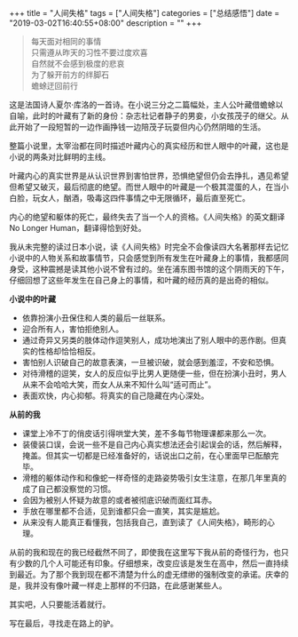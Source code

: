 +++
title = "人间失格"
tags = ["人间失格"]
categories = ["总结感悟"]
date = "2019-03-02T16:40:55+08:00"
description = ""
+++


<blockquote class="blockquote-center">每天面对相同的事情<br>只需遵从昨天的习性不要过度欢喜<br>
自然就不会感到极度的悲哀<br>为了躲开前方的绊脚石<br>蟾蜍迂回前行</blockquote>

<!--more-->

这是法国诗人夏尔·库洛的一首诗。在小说三分之二篇幅处，主人公叶藏借蟾蜍以自喻，此时的叶藏有了新的身份：杂志社记者静子的男妾，小女孩茂子的继父。从此开始了一段短暂的一边作画挣钱一边陪茂子玩耍但内心仍然阴暗的生活。

整篇小说里，太宰治都在同时描述叶藏内心的真实经历和世人眼中的叶藏，这也是小说的两条对比鲜明的主线。

叶藏内心的真实世界是从认识世界到害怕世界，恐惧绝望但仍会去挣扎，遇见希望但希望又破灭，最后彻底的绝望。而世人眼中的叶藏是一个极其混蛋的人，在当小白脸，玩女人，酗酒，吸毒这四件事情之中无限循环，最后直至死亡。

内心的绝望和躯体的死亡，最终失去了当一个人的资格。《人间失格》的英文翻译No Longer Human，翻译得恰到好处。

我从未完整的读过日本小说，读《人间失格》时完全不会像读四大名著那样去记忆小说中的人物关系和故事情节，只会感觉到所有发生在叶藏身上的事情，我都感同身受，这种震撼是读其他小说不曾有过的。坐在浦东图书馆的这个阴雨天的下午，仔细回想了这些年发生在自己身上的事情，和叶藏的经历真的是出奇的相似。

**小说中的叶藏**

- 依靠扮演小丑保住和人类的最后一丝联系。
- 迎合所有人，害怕拒绝别人。
- 通过奇异又另类的肢体动作逗笑别人，成功地演出了别人眼中的恶作剧。但真实的性格却恰恰相反。
- 害怕别人识破自己的故意表演，一旦被识破，就会感到羞涩，不安和恐惧。
- 对待滑稽的逗笑，女人的反应似乎比男人更随便一些，但在扮演小丑时，男人从来不会哈哈大笑，而女人从来不知什么叫“适可而止”。
- 表面欢快，内心抑郁。将真实的自己隐藏在内心深处。

**从前的我**

- 课堂上冷不丁的俏皮话引得哄堂大笑，差不多每节物理课都来那么一次。
- 装傻装口误，会说一些不是自己内心真实想法还会引起误会的话，然后解释，掩盖。但其实一切都是已经准备好的，话说出口之前，在心里面早已酝酿完毕。
- 滑稽的躯体动作和和像蛇一样奇怪的走路姿势吸引女生注意，在那几年里真的成了自己都没察觉的习惯。
- 会因为被别人怀疑为故意的或者被彻底识破而面红耳赤。
- 手放在哪里都不合适，见到谁都只会一直笑，其实是尴尬。
- 从来没有人能真正看懂我，包括我自己，直到读了《人间失格》，畸形的心理。

从前的我和现在的我已经截然不同了，即使我在这里写下我从前的奇怪行为，也只有少数的几个人可能还有印象。仔细想来，改变应该是发生在高中，然后一直持续到最近。为了那个我到现在都不清楚为什么的虚无缥缈的强制改变的承诺。庆幸的是，我并没有像叶藏一样走上那样的不归路，在此感谢某些人。

其实吧，人只要能活着就行。

写在最后，寻找走在路上的驴。